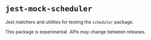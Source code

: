 # `jest-mock-scheduler`

Jest matchers and utilities for testing the `scheduler` package.

This package is experimental. APIs may change between releases.